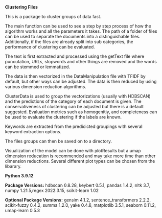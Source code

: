 __Clustering Files__

This is a package to cluster groups of data fast.

The main function can be used to see a step by step process of how the algorithm works and all the parameters it takes. The path of a folder of files can be used to separate the documents into a distinguishable files. Additionally, if the files are already split into sub categories, the performance of clustering can be evaluated.

The text is first extracted and processed using the getText file where puncutation, URLs, stopwords and other things are removed and the words can be stemmed or lemmatized.

The data is then vectorized in the DataManipulation file with TFIDF by default, but other ways can be adjusted. The data is then reduced by using various dimension reduction algorithms.

ClusterData is used to group the vectorizations (usually with HDBSCAN) and the predictions of the category of each document is given. The conservativeness of clustering can be adjusted but there is a default suggested. Evaluation metrics such as homogenitiy, and completeness can be used to evaluate the clustering if the labels are known.

Keywords are extracted from the predicicted groupings with several keyword extraction options.

The files groups can then be saved on to a directory.

Visualization of the model can be done with plotResults but a umap dimension reducation is recommended and may take more time than other dimension reductions. Several different plot types can be chosen from the libarary.

__Python 3.9.12__

__Package Versions:__ hdbscan 0.8.28, keybert 0.5.1, pandas 1.4.2, nltk 3.7, numpy 1.21.5,regex 2022.3.15, scikit-learn 1.02

__Optional Package Versions:__ gensim 4.1.2, sentence_transformers 2.2.2, scikit-fuzzy 0.4.2, summa 1.2.0, yake 0.4.8, matplotlib 3.5.1, seaborn 0.11.2, umap-learn 0.5.3
